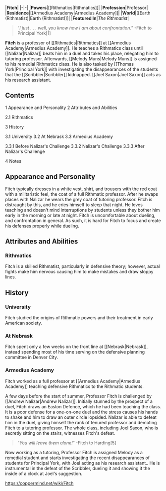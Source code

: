 |**Fitch**|
|-|-|
|**Powers**|[[Rithmatics\|Rithmatics]]|
|**Profession**|Professor|
|**Residence**|[[Armedius Academy\|Armedius Academy]]|
|**World**|[[Earth (Rithmatist)\|Earth (Rithmatist)]]|
|**Featured In**|*The Rithmatist*|

>“*I just . . . well, you know how I am about confrontation.*”
\-Fitch to Principal York[1]


**Fitch** is a professor of [[Rithmatics\|Rithmatics]] at [[Armedius Academy\|Armedius Academy]]. He teaches a Rithmatics class until [[Nalizar\|Nalizar]] beats him in a duel and takes his place, relegating him to tutoring professor. Afterwards, [[Melody Muns\|Melody Muns]] is assigned to his remedial Rithmatics class. He is also tasked by [[Thomas York\|Principal York]] with investigating the disappearances of the students that the [[Scribbler\|Scribbler]] kidnapped. [[Joel Saxon\|Joel Saxon]] acts as his research assistant.

## Contents

1 Appearance and Personality
2 Attributes and Abilities

2.1 Rithmatics


3 History

3.1 University
3.2 At Nebrask
3.3 Armedius Academy

3.3.1 Before Nalizar's Challenge
3.3.2 Nalizar's Challenge
3.3.3 After Nalizar's Challenge




4 Notes


## Appearance and Personality
Fitch typically dresses in a white vest, shirt, and trousers with the red coat with a militaristic feel, the coat of a full Rithmatic professor. After he swaps places with Nalizar he wears the grey coat of tutoring professor. Fitch is distraught by this, and he cries himself to sleep that night. He loves teaching and doesn't mind interruptions by students unless they bother him early in the morning or late at night. Fitch is uncomfortable about dueling, and confrontation in general. As such, it is hard for Fitch to focus and create his defenses properly while dueling.

## Attributes and Abilities
### Rithmatics
Fitch is a skilled Rithmatist, particularly in defensive theory; however, actual fights make him nervous causing him to make mistakes and draw sloppy lines.

## History
### University
Fitch studied the origins of Rithmatic powers and their treatment in early American society.

### At Nebrask
Fitch spent only a few weeks on the front line at [[Nebrask\|Nebrask]], instead spending most of his time serving on the defensive planning committee in Denver City.

### Armedius Academy

Fitch worked as a full professor at [[Armedius Academy\|Armedius Academy]] teaching defensive Rithmatics to the Rithmatic students.


A few days before the start of summer, Professor Fitch is challenged by [[Andrew Nalizar\|Andrew Nalizar]]. Initially stunned by the prospect of a duel, Fitch draws an Easton Defence, which he had been teaching the class. It is a poor defense for a one-on-one duel and the stress causes his hands to shake and him to draw an outer circle lopsided. Nalizar is able to defeat him in the duel, giving himself the rank of tenured professor and demoting Fitch to a tutoring professor. The whole class, including Joel Saxon, who is secretly sitting on the stairs, witnesses Fitch's defeat.


>“*You will leave them alone!*”
\-Fitch to Harding[5]


Now working as a tutoring, Professor Fitch is assigned Melody as a remedial student and starts investigating the recent disappearances of students for Principal York, with Joel acting as his research assistant.. He is instrumental in the defeat of the Scribbler, dueling it and showing it the inside of a clock at Joel's suggestion.




https://coppermind.net/wiki/Fitch